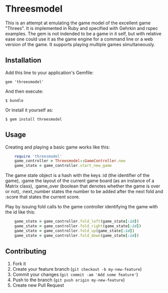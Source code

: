 # Threesmodel

This is an attempt at emulating the game model of the excellent game "Threes".
It is implemented in Ruby and specified with Gehrkin and rspec examples.
The gem is not indended to be a game in it self, but with relative ease one
could use it as the game engine for a command line or a web version of the game.
It supports playing multiple games simultaneously.

## Installation

Add this line to your application's Gemfile:

    gem 'threesmodel'

And then execute:

    $ bundle

Or install it yourself as:

    $ gem install threesmodel

## Usage

Creating and playing a basic game works like this:

```ruby
    require 'threesmodel'
    game_controller = Threesmodel::GameController.new
    game_state = game_controller.start_new_game
```

The game state object is a hash with the keys :id (the identifier of the game),
:game the layout of the current game board (as an instance of a Matrix class),
:game_over (boolean that denotes whether the game is over or not),
:next_number states the number to be added after the next fold and
:score that states the current score.

Play by issuing fold calls to the game controller identifying the game with the id like this:

```ruby
    game_state = game_controller.fold_left(game_state[:id])
    game_state = game_controller.fold_right(game_state[:id])
    game_state = game_controller.fold_up(game_state[:id])
    game_state = game_controller.fold_down(game_state[:id])
```


## Contributing

1. Fork it
2. Create your feature branch (`git checkout -b my-new-feature`)
3. Commit your changes (`git commit -am 'Add some feature'`)
4. Push to the branch (`git push origin my-new-feature`)
5. Create new Pull Request
